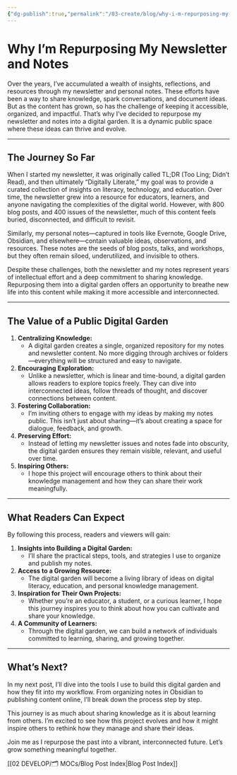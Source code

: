 ```yaml
---
{"dg-publish":true,"permalink":"/03-create/blog/why-i-m-repurposing-my-newsletter-and-notes/","tags":["digital-garden","knowledge-sharing","newsletter","personal-notes","education","digital-literacy","personal-knowledge-management","collaboration","community-building"]}
---
```



# Why I’m Repurposing My Newsletter and Notes
Over the years, I’ve accumulated a wealth of insights, reflections, and resources through my newsletter and personal notes. These efforts have been a way to share knowledge, spark conversations, and document ideas. But as the content has grown, so has the challenge of keeping it accessible, organized, and impactful. That’s why I’ve decided to repurpose my newsletter and notes into a digital garden. It is a dynamic public space where these ideas can thrive and evolve.

---

## The Journey So Far

When I started my newsletter, it was originally called TL;DR (Too Ling; Didn’t Read), and then ultimately “Digitally Literate,” my goal was to provide a curated collection of insights on literacy, technology, and education. Over time, the newsletter grew into a resource for educators, learners, and anyone navigating the complexities of the digital world. However, with 800 blog posts, and 400 issues of the newsletter, much of this content feels buried, disconnected, and difficult to revisit.

Similarly, my personal notes—captured in tools like Evernote, Google Drive, Obsidian, and elsewhere—contain valuable ideas, observations, and resources. These notes are the seeds of blog posts, talks, and workshops, but they often remain siloed, underutilized, and invisible to others.

Despite these challenges, both the newsletter and my notes represent years of intellectual effort and a deep commitment to sharing knowledge. Repurposing them into a digital garden offers an opportunity to breathe new life into this content while making it more accessible and interconnected.

---

## The Value of a Public Digital Garden

1. **Centralizing Knowledge:**
    - A digital garden creates a single, organized repository for my notes and newsletter content. No more digging through archives or folders—everything will be structured and easy to navigate.
2. **Encouraging Exploration:**
    - Unlike a newsletter, which is linear and time-bound, a digital garden allows readers to explore topics freely. They can dive into interconnected ideas, follow threads of thought, and discover connections between content.
3. **Fostering Collaboration:**
    - I’m inviting others to engage with my ideas by making my notes public. This isn’t just about sharing—it’s about creating a space for dialogue, feedback, and growth.
4. **Preserving Effort:**
    - Instead of letting my newsletter issues and notes fade into obscurity, the digital garden ensures they remain visible, relevant, and useful over time.
5. **Inspiring Others:**
    - I hope this project will encourage others to think about their knowledge management and how they can share their work meaningfully.

---

## What Readers Can Expect

By following this process, readers and viewers will gain:

1. **Insights into Building a Digital Garden:**
    - I’ll share the practical steps, tools, and strategies I use to organize and publish my notes.
2. **Access to a Growing Resource:**
    - The digital garden will become a living library of ideas on digital literacy, education, and personal knowledge management.
3. **Inspiration for Their Own Projects:**
    - Whether you’re an educator, a student, or a curious learner, I hope this journey inspires you to think about how you can cultivate and share your knowledge.
4. **A Community of Learners:**
    - Through the digital garden, we can build a network of individuals committed to learning, sharing, and growing together.

---

## What’s Next?

In my next post, I’ll dive into the tools I use to build this digital garden and how they fit into my workflow. From organizing notes in Obsidian to publishing content online, I’ll break down the process step by step.

This journey is as much about sharing knowledge as it is about learning from others. I’m excited to see how this project evolves and how it might inspire others to rethink how they manage and share their ideas.

Join me as I repurpose the past into a vibrant, interconnected future. Let’s grow something meaningful together.


[[02 DEVELOP/🗂️ MOCs/Blog Post Index\|Blog Post Index]]

